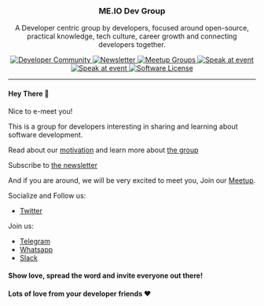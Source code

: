 
<p align="center">
  <h3 align="center">ME.IO Dev Group</h3>
  <p align="center">A Developer centric group by developers, focused around open-source, practical knowledge, tech culture, career growth and connecting developers together.</p>
  <p align="center">
    <a href="https://me.io">
        <img src="https://img.shields.io/badge/DEV-Community-blue.svg?style=flat-square" alt="Developer Community">
    </a>
    <a href="https://me.io/subscribe-to-our-newsletter">
        <img src="https://img.shields.io/badge/DEV-Newsletter-black.svg?style=flat-square" alt="Newsletter">
    </a>
    <a href="https://me.io/meetup-group">
        <img src="https://img.shields.io/badge/DEV-Meetup-red.svg?style=flat-square" alt="Meetup Groups">
    </a>
    <a href="https://me.io/speak-at-event">
        <img src="https://img.shields.io/badge/Speakers-Welcome-blue.svg?style=flat-square" alt="Speak at event">
    </a>
    <a href="https://me.io/feedback">
        <img src="https://img.shields.io/badge/Feedback-THNX-yellow.svg?style=flat-square" alt="Speak at event">
    </a>
    <a href="LICENSE.md">
        <img src="https://img.shields.io/badge/<3-OSS-brightgreen.svg?style=flat-square" alt="Software License">
    </a>
  </p>
</p>

----

#### Hey There 👋

Nice to e-meet you! 

This is a group for developers interesting in sharing and learning about software development.

Read about our [motivation](https://me.io/motivation) and learn more about [the group](https://me.io/group-intro)

Subscribe to [the newsletter](https://me.io/subscribe-to-our-newsletter)

And if you are around, we will be very excited to meet you, Join our [Meetup](https://me.io/meetup-group).

Socialize and Follow us:
- [Twitter](https://me.io/twitter)

Join us:
- [Telegram](https://me.io/join-telegram)
- [Whatsapp](https://me.io/join-whatsapp)
- [Slack](https://me.io/join-slack)

#### Show love, spread the word and invite everyone out there!

#### Lots of love from your developer friends ❤️️
